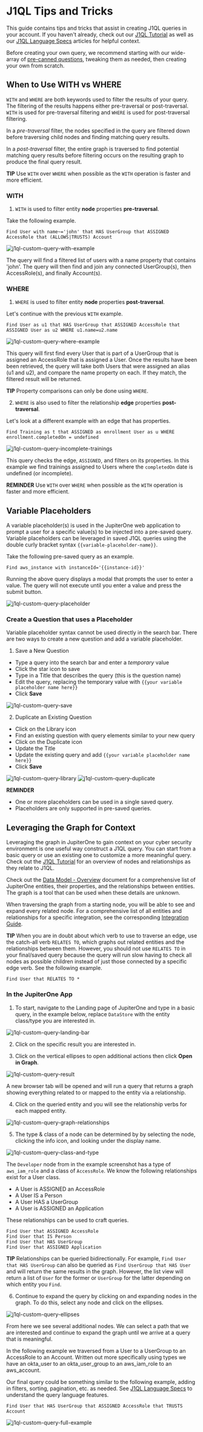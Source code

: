 # J1QL Tips and Tricks

This guide contains tips and tricks that assist in creating J1QL queries in your account.
If you haven't already, check out our [J1QL Tutorial](https://support.jupiterone.io/hc/en-us/articles/360022720434-4-9-J1QL-Query-Tutorial)
as well as our [J1QL Language Specs](https://support.jupiterone.io/hc/en-us/articles/360022722014-J1QL-Language-Specs) 
articles for helpful context.

Before creating your own query, we recommend starting with our wide-array of 
[pre-canned questions](https://support.jupiterone.io/hc/en-us/articles/360038496974-Packaged-Questions-Catalog),
tweaking them as needed, then creating your own from scratch.

## When to Use WITH vs WHERE

`WITH` and `WHERE` are both keywords used to filter the results of your query.
The filtering of the results happens either pre-traversal or post-traversal.
`WITH` is used for pre-traversal filtering and `WHERE` is used for
post-traversal filtering.

In a *pre-traversal* filter, the nodes specified in the query are filtered down
before traversing child nodes and finding matching query results.

In a *post-traversal* filter, the entire graph is traversed to find potential
matching query results before filtering occurs on the resulting graph to produce
the final query result.

**TIP** Use `WITH` over `WHERE` when possible as the `WITH` operation is faster
and more efficient.

### WITH

1. `WITH` is used to filter entity **node** properties **pre-traversal**. 

Take the following example.

```j1ql
Find User with name~='john' that HAS UserGroup that ASSIGNED AccessRole that (ALLOWS|TRUSTS) Account
```

![j1ql-custom-query-with-example](../assets/j1ql-custom-query-with-example.png)

The query will find a filtered list of users with a name property that contains
'john'. The query will then find and join any connected UserGroup(s), then
AccessRole(s), and finally Account(s).

### WHERE

1. `WHERE` is used to filter entity **node** properties **post-traversal**.

Let's continue with the previous `WITH` example.

```j1ql
Find User as u1 that HAS UserGroup that ASSIGNED AccessRole that ASSIGNED User as u2 WHERE u1.name=u2.name
```

![j1ql-custom-query-where-example](../assets/j1ql-custom-query-where-example.png)

This query will first find every User that is part of a UserGroup that is
assigned an AccessRole that is assigned a User. Once the results have been been
retrieved, the query will take both Users that were assigned an alias (u1 and
u2), and compare the name property on each. If they match, the filtered result
will be returned.

**TIP** Property comparisons can only be done using `WHERE`.

2. `WHERE` is also used to filter the relationship **edge** properties **post-traversal**.

Let's look at a different example with an edge that has properties.

```j1ql
Find Training as t that ASSIGNED as enrollment User as u WHERE enrollment.completedOn = undefined
```

![j1ql-custom-query-incomplete-trainings](../assets/j1ql-custom-query-incomplete-trainings.png)



This query checks the edge, `ASSIGNED`, and filters on its properties. In this
example we find trainings assigned to Users where the `completedOn` date is
undefined (or incomplete).

**REMINDER** Use `WITH` over `WHERE` when possible as the `WITH` operation is faster
and more efficient.

## Variable Placeholders

A variable placeholder(s) is used in the JupiterOne web application to prompt a
user for a specific value(s) to be injected into a pre-saved query. Variable
placeholders can be leveraged in saved J1QL queries using the double curly bracket syntax
`{{variable-placeholder-name}}`.

Take the following pre-saved query as an example.

```j1ql
Find aws_instance with instanceId='{{instance-id}}'
```

Running the above query displays a modal that prompts the user to enter a value.
The query will not execute until you enter a value and press the submit button.

![j1ql-custom-query-placeholder](../assets/j1ql-custom-query-placeholder.png)

### Create a Question that uses a Placeholder

Variable placeholder syntax cannot be used directly in the search bar.
There are two ways to create a new question and add a variable placeholder.

1. Save a New Question

- Type a query into the search bar and enter a *temporary* value
- Click the star icon to save
- Type in a Title that describes the query (this is the question name)
- Edit the query, replacing the temporary value with `{{your variable placeholder name here}}`
- Click **Save**

![j1ql-custom-query-save](../assets/j1ql-custom-query-save.png)

2. Duplicate an Existing Question

- Click on the Library icon
- Find an existing question with query elements similar to your new query  
- Click on the Duplicate icon
- Update the Title
- Update the existing query and add `{{your variable placeholder name here}}`
- Click **Save**

![j1ql-custom-query-library](../assets/j1ql-custom-query-library.png)
![j1ql-custom-query-duplicate](../assets/j1ql-custom-query-duplicate.png)

**REMINDER**
- One or more placeholders can be used in a single saved query.
- Placeholders are only supported in pre-saved queries.

## Leveraging the Graph for Context

Leveraging the graph in JupiterOne to gain context on your cyber security
environment is one useful way construct a J1QL query. You can start from a basic
query or use an existing one to customize a more meaningful query. Check out the 
[J1QL Tutorial](https://support.jupiterone.io/hc/en-us/articles/360022720434-4-9-J1QL-Query-Tutorial)
for an overview of nodes and relationships as they relate to J1QL.

Check out the [Data Model - Overview](https://support.jupiterone.io/hc/en-us/articles/360022903573-Data-Model-Overview)
document for a comprehensive list of JupiterOne entities, their properties, and the relationships between entities. 
The graph is a tool that can be used when these details are unknown.

When traversing the graph from a starting node, you will be able to see and
expand every related node. For a comprehensive list of all entities and
relationships for a specific integration, see the corresponding [Integration Guide](https://support.jupiterone.io/hc/en-us/sections/360004247473-Integrations).

**TIP** When you are in doubt about which verb to use to traverse an edge, use
the catch-all verb `RELATES TO`, which graphs out related entities and the
relationships between them. However, you should not use `RELATES TO` in your
final/saved query because the query will run slow having to check all nodes as
possible children instead of just those connected by a specific edge verb. See
the following example.

```j1ql
Find User that RELATES TO *
```

### In the JupiterOne App

1. To start, navigate to the Landing page of JupiterOne and type in a basic query,
in the example below, replace `DataStore` with the entity class/type you are interested in.

![j1ql-custom-query-landing-bar](../assets/j1ql-custom-query-landing-bar.png)

2. Click on the specific result you are interested in. 

3. Click on the vertical ellipses to open additional actions then click **Open in Graph**.

![j1ql-custom-query-result](../assets/j1ql-custom-query-result.png)

A new browser tab will be opened and will run a query that returns a graph
showing everything related to or mapped to the entity via a relationship.

4. Click on the queried entity and you will see the relationship verbs for each
   mapped entity.

![j1ql-custom-query-graph-relationships](../assets/j1ql-custom-query-graph-relationships.png)

5. The type & class of a node can be determined by by selecting the node,
   clicking the info icon, and looking under the display name.

![j1ql-custom-query-class-and-type](../assets/j1ql-custom-query-class-and-type.png)

The `Developer` node from in the example screenshot has a type of `aws_iam_role`
and a class of `AccessRole`. We know the following relationships exist for a
User class.

- A User is ASSIGNED an AccessRole
- A User IS a Person
- A User HAS a UserGroup
- A User is ASSIGNED an Application

These relationships can be used to craft queries.

```j1ql
Find User that ASSIGNED AccessRole
Find User that IS Person
Find User that HAS UserGroup
Find User that ASSIGNED Application
```

**TIP** Relationships can be queried bidirectionally. For example, `Find User
that HAS UserGroup` can also be queried as `Find UserGroup that HAS User` and will
return the same results in the graph. However, the list view will return a list
of `User` for the former or `UserGroup` for the latter depending on which entity you `Find`.

6. Continue to expand the query by clicking on and expanding nodes in the
graph. To do this, select any node and click on the ellipses.

![j1ql-custom-query-ellipses](../assets/j1ql-custom-query-ellipses.png)

From here we see several additional nodes. We can select a path that we are
interested and continue to expand the graph until we arrive at a query that is
meaningful.

In the following example we traversed from a User to a UserGroup to an AccessRole to an Account. 
Written out more specifically using types we have an okta_user to an okta_user_group to an aws_iam_role to an aws_account.

Our final query could be something similar to the following example, adding in filters, sorting, pagination, etc. as needed. 
See [J1QL Language Specs](https://support.jupiterone.io/hc/en-us/articles/360022722014-J1QL-Language-Specs) to understand the query language features.

```j1ql
Find User that HAS UserGroup that ASSIGNED AccessRole that TRUSTS Account
```

![j1ql-custom-query-full-example](../assets/j1ql-custom-query-full-example.png)
